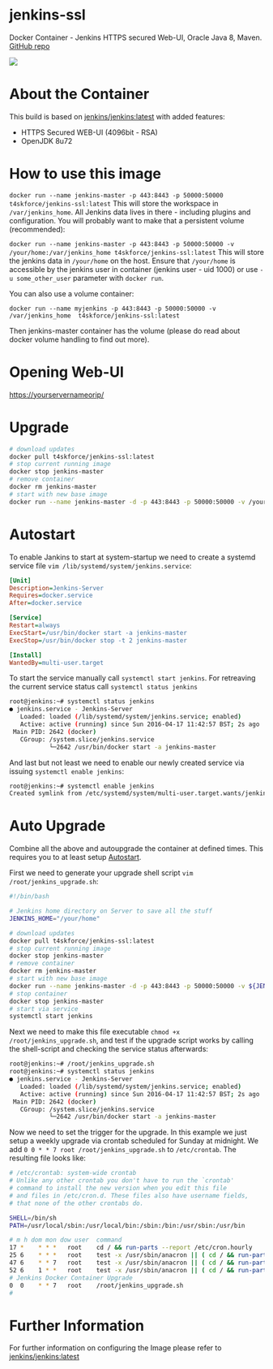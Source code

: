# jenkins-ssl
Docker Container - Jenkins HTTPS secured Web-UI, Oracle Java 8, Maven.
[GitHub repo](https://github.com/t4skforce/jenkins-ssl)

[![](https://badge.imagelayers.io/t4skforce/jenkins-ssl:latest.svg)](https://imagelayers.io/?images=t4skforce/jenkins-ssl:latest 'Get your own badge on imagelayers.io')

# About the Container

This build is based on [jenkins/jenkins:latest](https://github.com/jenkinsci/docker) with added features:
* HTTPS Secured WEB-UI (4096bit - RSA)
* OpenJDK 8u72

# How to use this image
`docker run --name jenkins-master -p 443:8443 -p 50000:50000 t4skforce/jenkins-ssl:latest`
This will store the workspace in `/var/jenkins_home`. All Jenkins data lives in there - including plugins and configuration. You will probably want to make that a persistent volume (recommended):

`docker run --name jenkins-master -p 443:8443 -p 50000:50000 -v /your/home:/var/jenkins_home t4skforce/jenkins-ssl:latest`
This will store the jenkins data in `/your/home` on the host. Ensure that `/your/home` is accessible by the jenkins user in container (jenkins user - uid 1000) or use `-u some_other_user` parameter with `docker run`.

You can also use a volume container:

`docker run --name myjenkins -p 443:8443 -p 50000:50000 -v /var/jenkins_home  t4skforce/jenkins-ssl:latest`

Then jenkins-master container has the volume (please do read about docker volume handling to find out more).

# Opening Web-UI
[https://yourservernameorip/](https://127.0.0.1/)

# Upgrade
```bash
# download updates
docker pull t4skforce/jenkins-ssl:latest
# stop current running image
docker stop jenkins-master
# remove container
docker rm jenkins-master
# start with new base image
docker run --name jenkins-master -d -p 443:8443 -p 50000:50000 -v /your/home:/var/jenkins_home t4skforce/jenkins-ssl:latest
```

# Autostart
To enable Jankins to start at system-startup we need to create a systemd service file `vim /lib/systemd/system/jenkins.service`:

```ini
[Unit]
Description=Jenkins-Server
Requires=docker.service
After=docker.service

[Service]
Restart=always
ExecStart=/usr/bin/docker start -a jenkins-master
ExecStop=/usr/bin/docker stop -t 2 jenkins-master

[Install]
WantedBy=multi-user.target
```

To start the service manually call `systemctl start jenkins`. For retreaving the current service status call `systemctl status jenkins`

```bash
root@jenkins:~# systemctl status jenkins
● jenkins.service - Jenkins-Server
   Loaded: loaded (/lib/systemd/system/jenkins.service; enabled)
   Active: active (running) since Sun 2016-04-17 11:42:57 BST; 2s ago
 Main PID: 2642 (docker)
   CGroup: /system.slice/jenkins.service
           └─2642 /usr/bin/docker start -a jenkins-master
```

And last but not least we need to enable our newly created service via issuing `systemctl enable jenkins`:
```bash
root@jenkins:~# systemctl enable jenkins
Created symlink from /etc/systemd/system/multi-user.target.wants/jenkins.service to /lib/systemd/system/jenkins.service.
```

# Auto Upgrade
Combine all the above and autoupgrade the container at defined times. This requires you to at least setup [Autostart](#autostart).

First we need to generate your upgrade shell script `vim /root/jenkins_upgrade.sh`:

```bash
#!/bin/bash

# Jenkins home directory on Server to save all the stuff
JENKINS_HOME="/your/home"

# download updates
docker pull t4skforce/jenkins-ssl:latest
# stop current running image
docker stop jenkins-master
# remove container
docker rm jenkins-master
# start with new base image
docker run --name jenkins-master -d -p 443:8443 -p 50000:50000 -v ${JENKINS_HOME}:/var/jenkins_home t4skforce/jenkins-ssl:latest t4skforce/jenkins-ssl:latest
# stop container
docker stop jenkins-master
# start via service
systemctl start jenkins
```

Next we need to make this file executable `chmod +x /root/jenkins_upgrade.sh`, and test if the upgrade script works by calling the shell-script and checking the service status afterwards:
```bash
root@jenkins:~# /root/jenkins_upgrade.sh
root@jenkins:~# systemctl status jenkins
● jenkins.service - Jenkins-Server
   Loaded: loaded (/lib/systemd/system/jenkins.service; enabled)
   Active: active (running) since Sun 2016-04-17 11:42:57 BST; 2s ago
 Main PID: 2642 (docker)
   CGroup: /system.slice/jenkins.service
           └─2642 /usr/bin/docker start -a jenkins-master
```

Now we need to set the trigger for the upgrade. In this example we just setup a weekly upgrade via crontab scheduled for Sunday at midnight. We add `0 0 * * 7 root /root/jenkins_upgrade.sh` to `/etc/crontab`. The resulting file looks like:

```bash
# /etc/crontab: system-wide crontab
# Unlike any other crontab you don't have to run the `crontab'
# command to install the new version when you edit this file
# and files in /etc/cron.d. These files also have username fields,
# that none of the other crontabs do.

SHELL=/bin/sh
PATH=/usr/local/sbin:/usr/local/bin:/sbin:/bin:/usr/sbin:/usr/bin

# m h dom mon dow user  command
17 *    * * *   root    cd / && run-parts --report /etc/cron.hourly
25 6    * * *   root    test -x /usr/sbin/anacron || ( cd / && run-parts --report /etc/cron.daily )
47 6    * * 7   root    test -x /usr/sbin/anacron || ( cd / && run-parts --report /etc/cron.weekly )
52 6    1 * *   root    test -x /usr/sbin/anacron || ( cd / && run-parts --report /etc/cron.monthly )
# Jenkins Docker Container Upgrade
0  0    * * 7   root    /root/jenkins_upgrade.sh
#
```

# Further Information

For further information on configuring the Image please refer to [jenkins/jenkins:latest](https://github.com/jenkinsci/docker)
